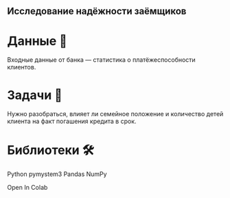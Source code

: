 ## Исследование надёжности заёмщиков

# Данные 📁

Входные данные от банка — статистика о платёжеспособности клиентов.

# Задачи 📝

Нужно разобраться, влияет ли семейное положение и количество детей клиента на факт погашения кредита в срок.

# Библиотеки 🛠️

Python pymystem3 Pandas NumPy


Open In Colab
